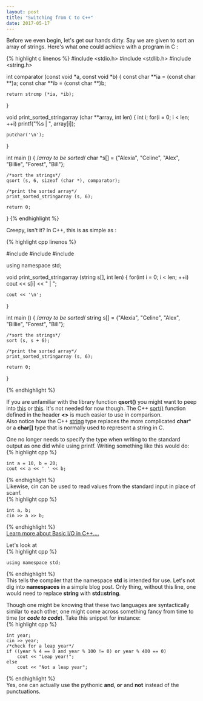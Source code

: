 ```yaml
---
layout: post
title: "Switching from C to C++"
date: 2017-05-17
---
```


Before we even begin, let's get our hands dirty. Say we are given to sort an array of strings. Here's what one could achieve with a program in C :

{% highlight c linenos %}
#include <stdio.h>
#include <stdlib.h>
#include <string.h>

int comparator (const void *a, const void *b) { 
    const char **ia = (const char **)a;
    const char **ib = (const char **)b;

    return strcmp (*ia, *ib);
} 

void print_sorted_stringarray (char **array, int len) { 
    int i;
    for(i = 0; i < len; ++i) 
        printf("%s | ", array[i]);

    putchar('\n');
} 

int main () {
    /*array to be sorted*/
    char *s[] = {"Alexia", "Celine", "Alex", "Billie", "Forest", "Bill"};

    /*sort the strings*/
    qsort (s, 6, sizeof (char *), comparator);

    /*print the sorted array*/
    print_sorted_stringarray (s, 6);

    return 0;
}
{% endhighlight %}

Creepy, isn't it?
In C++, this is as simple as :

{% highlight cpp linenos %}

#include <iostream>
#include <string>
#include <algorithm>

using namespace std;

void print_sorted_stringarray (string s[], int len) { 
    for(int i = 0; i < len; ++i) 
        cout << s[i] << " | "; 
    
    cout << '\n';
} 

int main () {
    /*array to be sorted*/
    string s[] = {"Alexia", "Celine", "Alex", "Billie", "Forest", "Bill"};

    /*sort the strings*/
    sort (s, s + 6);

    /*print the sorted array*/
    print_sorted_stringarray (s, 6);

    return 0;
}

{% endhighlight %}


If you are unfamiliar with the library function **qsort()** you might want to peep into [this](http://www.geeksforgeeks.org/comparator-function-of-qsort-in-c/) or [this](https://www.tutorialspoint.com/c_standard_library/c_function_qsort.htm). It's not needed for now though. The C++ [sort()](http://www.cplusplus.com/reference/algorithm/sort/) function defined in the header **<<algorithm>>** is much easier to use in comparison.  
Also notice how the C++ [string](http://www.cplusplus.com/reference/string/string/) type replaces the more complicated **char*** or a **char[]** type that is normally used to represent a string in C.    

One no longer needs to specify the type when writing to the standard output as one did while using printf. Writing something like this would do:  
{% highlight cpp %}
  
	int a = 10, b = 20;
	cout << a << ' ' << b;
  
{% endhighlight %}  
Likewise, cin can be used to read values from the standard input in place of scanf.  
{% highlight cpp %}
  
	int a, b;
	cin >> a >> b;
  
{% endhighlight %}  
[Learn more about Basic I/O in C++....](http://www.cplusplus.com/doc/tutorial/basic_io/)  
    
Let's look at   
{% highlight cpp %}
  
	using namespace std;
  
{% endhighlight %}  
This tells the compiler that the namespace **std** is intended for use. Let's not dig into **namespaces** in a simple blog post. Only thing, without this line, one would need to replace **string** with **std::string**.  


Though one might be knowing that these two languages are syntactically similar to each other, one might come across something fancy from time to time (or ***code to code***). Take this snippet for instance:  
{% highlight cpp %}
  
  	int year;
  	cin >> year;
	/*check for a leap year*/
	if ((year % 4 == 0 and year % 100 != 0) or year % 400 == 0)
		cout << "Leap year!";
	else
		cout << "Not a leap year";
  
{% endhighlight %}   
Yes, one can actually use the pythonic **and**, **or** and **not** instead of the punctuations. 